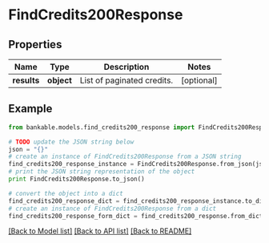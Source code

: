 # FindCredits200Response


## Properties

Name | Type | Description | Notes
------------ | ------------- | ------------- | -------------
**results** | **object** | List of paginated credits. | [optional] 

## Example

```python
from bankable.models.find_credits200_response import FindCredits200Response

# TODO update the JSON string below
json = "{}"
# create an instance of FindCredits200Response from a JSON string
find_credits200_response_instance = FindCredits200Response.from_json(json)
# print the JSON string representation of the object
print FindCredits200Response.to_json()

# convert the object into a dict
find_credits200_response_dict = find_credits200_response_instance.to_dict()
# create an instance of FindCredits200Response from a dict
find_credits200_response_form_dict = find_credits200_response.from_dict(find_credits200_response_dict)
```
[[Back to Model list]](../README.md#documentation-for-models) [[Back to API list]](../README.md#documentation-for-api-endpoints) [[Back to README]](../README.md)


